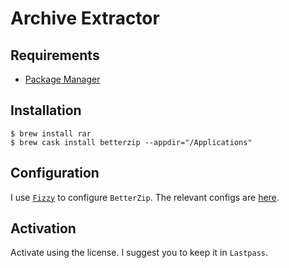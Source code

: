 # Archive Extractor

## Requirements

* [Package Manager](../system/package_manager.md)

## Installation

```ShellSession
$ brew install rar
$ brew cask install betterzip --appdir="/Applications"
```

## Configuration

I use [`Fizzy`](https://github.com/alem0lars/fizzy) to configure `BetterZip`.
The relevant configs are [here](https://github.com/alem0lars/configs/tree/master/betterzip).

## Activation

Activate using the license. I suggest you to keep it in `Lastpass`.
